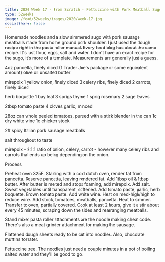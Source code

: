 ```yaml
---
title: 2020 Week 17 - From Scratch - Fettuccine with Pork Meatball Sugo
type: 52weeks
image: /food/52weeks/images/2020/week-17.jpg
socialShare: false
---
```


Homemade noodles and a slow simmered sugo with pork sausage meatballs made from home ground pork shoulder.  I just used the dough recipe right in the pasta roller manual.  Every food blog has about the same recipe.  It's just flour, eggs, salt and water.  I don't have an exact recipe for the sugo, it's more of a template.  Measurements are generally just a guess.

4oz pancetta, finely diced (1 Trader Joe's package or some equivalent amount)
olive oil
unsalted butter

mirepoix
1 yellow onion, finely diced
3 celery ribs, finely diced
2 carrots, finely diced

herb boquette
1 bay leaf
3 sprigs thyme
1 sprig rosemary
2 sage leaves

2tbsp tomato paste
4 cloves garlic, minced

28oz can whole peeled tomatoes, pureed with a stick blender in the can
1c dry white wine
1c chicken stock

2# spicy Italian pork sausage meatballs

salt throughout to taste

mirepoix - 2:1:1 ratio of onion, celery, carrot - however many celery ribs and carrots that ends up being depending on the onion.

Process

Preheat oven 325F.
Starting with a cold dutch oven, render fat from pancetta.
Reserve pancetta, leaving rendered fat.
Add 1tbsp oil & 1tbsp butter.
After butter is melted and stops foaming, add mirepoix.
Add salt.
Sweat vegetables until transparent, softened.
Add tomato paste, garlic, herb boquette.
Brown tomato paste.
Add white wine.
Heat on med-high/high to reduce wine.
Add stock, tomatoes, meatballs, pancetta.
Heat to simmer.
Transfer to oven, partially covered.
Cook at least 2 hours, give it a stir about every 45 minutes, scraping down the sides and rearranging meatballs.


Stand mixer pasta roller attachments are the noodle making cheat code.  There's also a meat grinder attachment for making the sausage.


Flattened dough sheets ready to be cut into noodles.  Also, chocolate muffins for later.

Fettuccine tree.  The noodles just need a couple minutes in a pot of boiling salted water and they'll be good to go.
